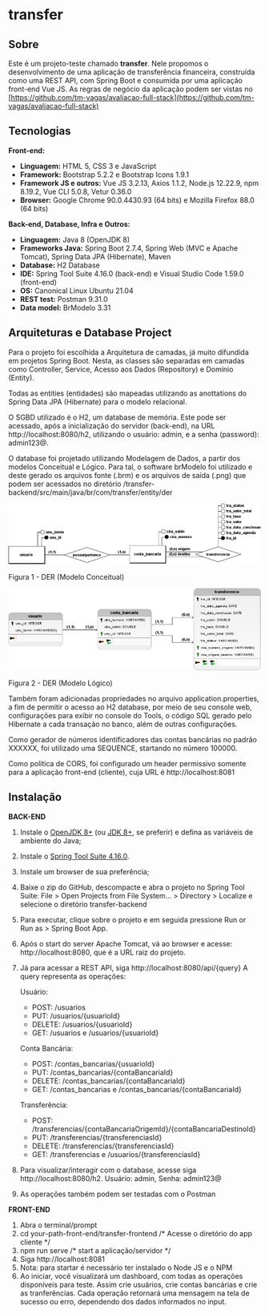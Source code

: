 # transfer

## Sobre
   
   Este é um projeto-teste chamado **transfer**. Nele propomos o desenvolvimento de uma aplicação de transferência financeira, construída como uma REST API, com Spring Boot e consumida por uma aplicação front-end Vue JS.
   As regras de negócio da aplicação podem ser vistas no [https://github.com/tm-vagas/avaliacao-full-stack](https://github.com/tm-vagas/avaliacao-full-stack) 
   
## Tecnologias

   **Front-end:**
   
   - **Linguagem:** HTML 5, CSS 3 e JavaScript   
   - **Framework:** Bootstrap 5.2.2 e Bootstrap Icons 1.9.1
   - **Framework JS e outros:** Vue JS 3.2.13, Axios 1.1.2, Node.js 12.22.9, npm 8.19.2, Vue CLI 5.0.8, Vetur 0.36.0
   - **Browser:** Google Chrome 90.0.4430.93 (64 bits) e Mozilla Firefox 88.0 (64 bits)
   
   **Back-end, Database, Infra e Outros:**
   
   - **Linguagem:** Java 8 (OpenJDK 8)
   - **Frameworks Java:** Spring Boot 2.7.4, Spring Web (MVC e Apache Tomcat), Spring Data JPA (Hibernate), Maven
   - **Database:** H2 Database
   - **IDE:** Spring Tool Suite 4.16.0 (back-end) e Visual Studio Code 1.59.0 (front-end)
   - **OS:** Canonical Linux Ubuntu 21.04
   - **REST test:** Postman 9.31.0
   - **Data model:** BrModelo 3.31
   
## Arquiteturas e Database Project

   Para o projeto foi escolhida a Arquitetura de camadas, já muito difundida em projetos Spring Boot.
   Nesta, as classes são separadas em camadas como Controller, Service, Acesso aos Dados (Repository) e Domínio (Entity).
   
   Todas as entities (entidades) são mapeadas utilizando as anottations do Spring Data JPA (Hibernate) para o modelo relacional.
   
   O SGBD utilizado é o H2, um database de memória. Este pode ser acessado, após a inicialização do servidor (back-end), na URL 
   http://localhost:8080/h2, utilizando o usuário: admin, e a senha (password): admin123@.
   
   O database foi projetado utilizando Modelagem de Dados, a partir dos modelos Conceitual e Lógico. Para tal, o software brModelo foi utilizado e deste gerado os arquivos fonte (.brm) e os arquivos de saída (.png) que podem ser acessados no diretório /transfer-backend/src/main/java/br/com/transfer/entity/der

   ![thumb](/transfer-backend/src/main/java/br/com/transfer/entity/der/modelo-conceitual.png)

   Figura 1 - DER (Modelo Conceitual)

   ![thumb](/transfer-backend/src/main/java/br/com/transfer/entity/der/modelo-logico.png)

   Figura 2 - DER (Modelo Lógico)
   
   Também foram adicionadas propriedades no arquivo application.properties, a fim de permitir o acesso ao H2 database, por meio de seu console web, configurações para exibir no console do Tools, o código SQL gerado pelo Hibernate a cada transação no banco, além de outras configurações.
   
   Como gerador de números identificadores das contas bancárias no padrão XXXXXX, foi utilizado uma SEQUENCE, startando no número 100000.
   
   Como política de CORS, foi configurado um header permissivo somente para a aplicação front-end (cliente), cuja URL é http://localhost:8081  

## Instalação

   **BACK-END**

   1. Instale o [OpenJDK 8+](https://openjdk.java.net/) (ou [JDK 8+](https://www.oracle.com/java/), se preferir) e defina as variáveis de ambiente do Java;
   2. Instale o [Spring Tool Suite 4.16.0](https://spring.io/tools).
   3. Instale um browser de sua preferência;
   4. Baixe o zip do GitHub, descompacte e abra o projeto no Spring Tool Suite: File > Open Projects from File System... > Directory > Localize e selecione o diretório transfer-backend
   5. Para executar, clique sobre o projeto e em seguida pressione Run or Run as > Spring Boot App.
   6. Após o start do server Apache Tomcat, vá ao browser e acesse: http://localhost:8080, que é a URL raiz do projeto.
   7. Já para acessar a REST API, siga http://localhost:8080/api/{query} 
   A query representa as operações:
   
      Usuário:
         - POST: /usuarios
         - PUT: /usuarios/{usuarioId}
         - DELETE: /usuarios/{usuarioId}
         - GET: /usuarios e /usuarios/{usuarioId}       
      
      Conta Bancária:
         - POST: /contas_bancarias/{usuarioId}
         - PUT: /contas_bancarias/{contaBancariaId}
         - DELETE: /contas_bancarias/{contaBancariaId}
         - GET: /contas_bancarias e /contas_bancarias/{contaBancariaId}
       
       Transferência:
         - POST: /transferencias/{contaBancariaOrigemId}/{contaBancariaDestinoId}
         - PUT: /transferencias/{transferenciasId}
         - DELETE: /transferencias/{transferenciasId}
         - GET: /transferencias e /usuarios/{transferenciasId} 

   8. Para visualizar/interagir com o database, acesse siga http://localhost:8080/h2. Usuário: admin, Senha: admin123@
   9. As operações também podem ser testadas com o Postman
   
   **FRONT-END**
   
   1. Abra o terminal/prompt 
   2. cd your-path-front-end/transfer-frontend /* Acesse  o diretório do app cliente */
   3. npm run serve /* start a aplicação/servidor */
   4. Siga http://localhost:8081
   5. Nota: para startar é necessário ter instalado o Node JS e o NPM
   6. Ao iniciar, você visualizará um dashboard, com todas as operações disponíveis para teste. Assim crie usuários, crie contas bancárias e crie as tranferências. Cada operação retornará uma mensagem na tela de sucesso ou erro, dependendo dos dados informados no input.